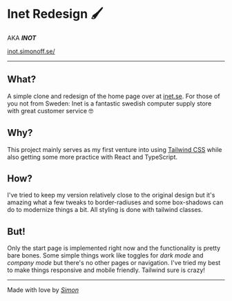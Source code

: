 # **Inet Redesign 🖌️**

AKA _**INOT**_

[inot.simonoff.se/](https://inot.simonoff.se/)

---

## What?

A simple clone and redesign of the home page over at [inet.se](https://www.inet.se/). For those of you not from Sweden: Inet is a fantastic swedish computer supply store with great customer service 🤓

## Why?

This project mainly serves as my first venture into using [Tailwind CSS](https://tailwindcss.com/) while also getting some more practice with React and TypeScript.

## How?

I've tried to keep my version relatively close to the original design but it's amazing what a few tweaks to border-radiuses and some box-shadows can do to modernize things a bit. All styling is done with tailwind classes.

## But!

Only the start page is implemented right now and the functionality is pretty bare bones. Some simple things work like toggles for _dark mode_ and _company mode_ but there's no other pages or navigation. I've tried my best to make things responsive and mobile friendly. Tailwind sure is crazy!

---

Made with love by _[Simon](https://github.com/simon-off)_
